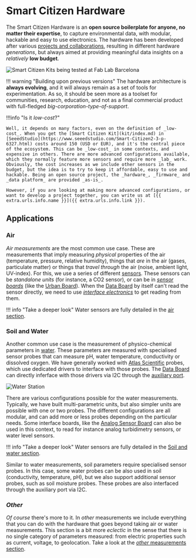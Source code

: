 # Smart Citizen Hardware

The Smart Citizen Hardware is an **open source boilerplate for anyone, no matter their expertise**, to capture environmental data, with modular, hackable and easy to use electronics. The hardware has been developed after various [projects and collaborations](/resources/research), resulting in different hardware _generations_, but always aimed at providing meaningful data insights on a _relatively_ **low budget**.

<img src="https://live.staticflickr.com/65535/50977039386_c250d3141d_k.jpg" alt="Smart Citizen Kits being tested at Fab Lab Barcelona"/>

!!! warning "Building upon previous versions"
    The hardware architecture is **always evolving**, and it will always remain as a set of tools for experimentation. As so, it should be seen more as a toolset for communities, research, education, and not as a final commercial product with full-fledged _big-corporation-type-of-support_.

!!!info "Is it _low-cost_?"

    Well, it depends on many factors, even on the definition of _low-cost_. When you get the [Smart Citizen Kit](kit/index.md) in [SeeedStudio](https://www.seeedstudio.com/Smart-Citizen2-3-p-6327.html) costs around 150 (USD or EUR), and it's the central piece of the ecosystem. This can be _low-cost_ in some contexts, and expensive in others. There are more advanced configurations available, which they normally feature more sensors and require more _lab_ work. Obviously, the cost increases as we include other sensors in the budget, but the idea is to try to keep it affordable, easy to use and hackable. Being an open source project, the _hardware_, _firmware_ and _data platform_ are provided _as-is_.

    However, if you are looking at making more advanced configurations, or want to develop a project together, you can write us at [{{ extra.urls.info.name }}]({{ extra.urls.info.link }}).

## Applications

### Air

_Air measurements_ are the most common use case. These are measurements that imply measuring _physical_ properties of the air (temperature, pressure, relative humidity), things that _are_ in the air (gases, particulate matter) or things that _travel through_ the air (noise, ambient light, UV-index). For this, we use a series of different [sensors](/knowledge/air). These sensors can be _standalone units_ (for instance, a CO2 sensor), or can be in [_sensor boards_](/hardware/boards#sensor-boards) (like the [Urban Board](/hardware/boards/urban-board/)). When the [Data Board](/hardware/boards/data-board/) by itself can't read the sensor directly, we need to use [_interface electronics_](/hardware/boards/#interface-boards) to get reading from them.

!!! info "Take a deeper look"
    Water sensors are fully detailed in the [air section](/knowledge/sensors/air/).

### Soil and Water

Another common use case is the measurement of physico-chemical parameters in [water](/knowledge/soil-water/). These parameters are measured with specialised sensor probes that can measure pH, water temperature, conductivity or dissolved oxygen. We have generally worked with [Atlas Scientific](https://atlas-scientific.com) probes, which use dedicated drivers to interface with those probes. The [Data Board](/hardware/boards/data-board/) can directly inferface with those drivers via I2C through the [auxiliary port](/hardware/boards/data-board#auxiliary-connector).

<img src="https://live.staticflickr.com/65535/53968745679_f7f4b54509_k.jpg" alt="Water Station"/>

There are various configurations possible for the water measurements. Typically, we have built multi-parametric units, but also simpler units are possible with one or two probes. The different configurations are all modular, and can add more or less probes depending on the particular needs. Some interface boards, like the [Analog Sensor Board](/hardware/boards/analog-sensor-board/) can also be used in this context, to read for instance analog turbidimetry sensors, or water level sensors.

!!! info "Take a deeper look"
    Water sensors are fully detailed in the [Soil and water section](/knowledge/sensors/soil-water/).

Similar to water measurements, soil parameters require specialised sensor probes. In this case, some water probes can be also used in soil (conductivity, temperature, pH), but we also support additional sensor probes, such as soil moisture probes. These probes are also interfaced through the auxiliary port via I2C.

### _Other_

_Of course_ there's more to it. In _other_ measurements we include everything that you can do with the hardware that goes beyond taking air or water measurements. This section is a bit more _eclectic_ in the sense that there is no single category of parameters measured: from electric properties such as current, voltage, to geolocation. Take a look at the [_other_ measurements section](/knowledge/sensors/other/).
